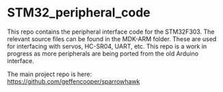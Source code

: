 # STM32_peripheral_code

This repo contains the peripheral interface code for the STM32F303. The relevant source files can be found in the MDK-ARM folder. These are used for interfacing with servos, HC-SR04, UART, etc. This repo is a work in progress as more peripherals are being ported from the old Arduino interface.  

The main project repo is here: https://github.com/geffencooper/sparrowhawk
